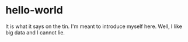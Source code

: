# hello-world
It is what it says on the tin.
I'm meant to introduce myself here. Well, I like big data and I cannot lie.
